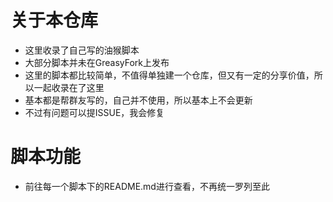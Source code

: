 # 关于本仓库
- 这里收录了自己写的油猴脚本
- 大部分脚本并未在GreasyFork上发布
- 这里的脚本都比较简单，不值得单独建一个仓库，但又有一定的分享价值，所以一起收录在了这里
- 基本都是帮群友写的，自己并不使用，所以基本上不会更新
- 不过有问题可以提ISSUE，我会修复

# 脚本功能
- 前往每一个脚本下的README.md进行查看，不再统一罗列至此
